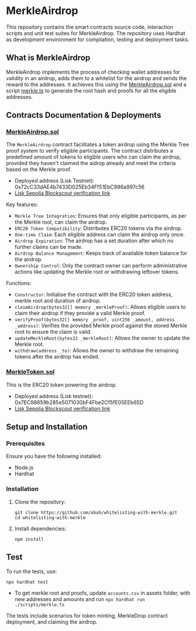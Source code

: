 # MerkleAirdrop

This repository contains the smart contracts source code, interaction scripts and unit test suites for MerkleAirdrop. The repository uses Hardhat as development environment for compilation, testing and deployment tasks.

## What is MerkleAirdrop

MerkleAirdrop implements the process of checking wallet addresses for validity in an airdrop, adds them to a whitelist for the airdrop and sends the reward to the addresses. It achieves this using the [MerkleAirdrop.sol](https://github.com/obah/whitelisting-with-merkle/blob/main/contracts/MerkleAirdrop.sol) and a script [merkle.ts](https://github.com/obah/whitelisting-with-merkle/blob/main/scripts/merkle.ts) to generate the root hash and proofs for all the eligible addresses.

## Contracts Documentation & Deployments

### [MerkleAirdrop.sol](https://github.com/obah/whitelisting-with-merkle/blob/main/contracts/MerkleAirdrop.sol)

The `MerkleAirdrop` contract facilitates a token airdrop using the Merkle Tree proof system to verify eligible participants. The contract distributes a predefined amount of tokens to eligible users who can claim the airdrop, provided they haven't claimed the aidrop already and meet the criteria based on the Merkle proof.

- Deployed address (Lisk Testnet): 0x72cC33dAE4b7433D025Eb34Ff51EbC986a997c56
- [Lisk Sepolia Blockscout verification link](https://sepolia-blockscout.lisk.com/address/0x72cC33dAE4b7433D025Eb34Ff51EbC986a997c56#code)

Key features:

- `Merkle Tree Integration`: Ensures that only eligible participants, as per the Merkle root, can claim the airdrop.
- `ERC20 Token Compatibility`: Distributes ERC20 tokens via the airdrop.
- `One-time Claim`: Each eligible address can claim the airdrop only once.
- `Airdrop Expiration`: The airdrop has a set duration after which no further claims can be made.
- `Airdrop Balance Management`: Keeps track of available token balance for the airdrop.
- `Ownership Control`: Only the contract owner can perform administrative actions like updating the Merkle root or withdrawing leftover tokens.

Functions:

- `Constructor`: Initialise the contract with the ERC20 token address, merkle root and duration of airdrop.
- `claimAirdrop(bytes32[] memory _merkleProof)`: Allows eligible users to claim their airdrop if they provide a valid Merkle proof.
- `verifyProof(bytes32[] memory _proof, uint256 _amount, address _address)`: Verifies the provided Merkle proof against the stored Merkle root to ensure the claim is valid.
- `updateMerkleRoot(bytes32 _merkleRoot)`: Allows the owner to update the Merkle root.
- `withdraw(address _to)`: Allows the owner to withdraw the remaining tokens after the airdrop has ended.

### [MerkleToken.sol](https://github.com/obah/whitelisting-with-merkle/blob/main/contracts/MerkleToken.sol)

This is the ERC20 token powering the airdrop.

- Deployed address (Lisk testnet): 0x7EC98659b285e5071030bF4Fbe2Cf5fE05EEb65D
- [Lisk Sepolia Blockscout verification link](https://sepolia-blockscout.lisk.com/address/0x7EC98659b285e5071030bF4Fbe2Cf5fE05EEb65D#code)

## Setup and Installation

### Prerequisites

Ensure you have the following installed:

- Node.js
- Hardhat

### Installation

1. Clone the repository:

   ```
   git clone https://github.com/obah/whitelisting-with-merkle.git
   cd whitelisting-with-merkle
   ```

2. Install dependencies:
   ```
   npm install
   ```

## Test

To run the tests, use:

```
npx hardhat test
```

- To get merkle root and proofs, update `accounts.csv` in assets folder, with new addresses and amounts and run `npx hardhat run ./scripts/merkle.ts`

The tests include scenarios for token minting, MerkleDrop contract deployment, and claiming the airdrop.
